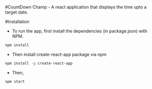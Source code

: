 #CountDown Champ - A react application that displays the time upto a target date.


#Installation

* To run the app, first install the dependencies (in package.json) with NPM.

```bash
npm install
``` 
* Then install create-react-app package via npm

```bash
npm install -g create-react-app
```
* Then,
```bash
npm start
```




 